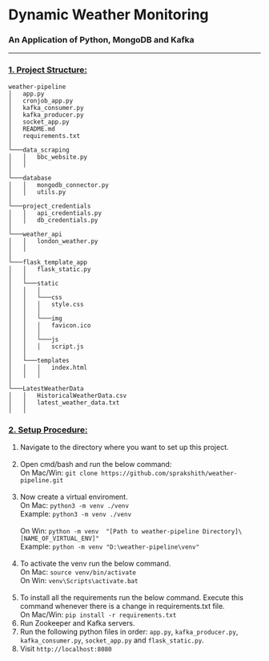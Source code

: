 # Dynamic Weather Monitoring 
### An Application of Python, MongoDB and Kafka

---

<h3><u>1. Project Structure:</u></h3>

```
weather-pipeline
│   app.py
│   cronjob_app.py
│   kafka_consumer.py
│   kafka_producer.py
│   socket_app.py
│   README.md
│   requirements.txt
│
└───data_scraping
│   │   bbc_website.py
│   │
│
└───database
│   │   mongodb_connector.py
│   │   utils.py
│
└───project_credentials
│   │   api_credentials.py
│   │   db_credentials.py
│
└───weather_api
│   │   london_weather.py
│   │   
│
└───flask_template_app
│   │   flask_static.py
│   │
│   └───static
│   │   │
│   │   └───css
│   │   │   style.css   
│   │   │
│   │   └───img
│   │   │   favicon.ico
│   │   │
│   │   └───js
│   │   │   script.js   
│   │
│   └───templates
│   │   │   index.html
│   │   │
│   
└───LatestWeatherData
│   │   HistoricalWeatherData.csv
│   │   latest_weather_data.txt
│   │
```

<h3><u>2. Setup Procedure:</u></h3>

1. Navigate to the directory where you want to set up this project.
<br><br>
2. Open cmd/bash and run the below command:<br>
On Mac/Win: ``git clone https://github.com/sprakshith/weather-pipeline.git``
<br><br>
3. Now create a virtual enviroment. <br>
On Mac: ``python3 -m venv ./venv``<br>
Example: ``python3 -m venv ./venv``
<br><br>
On Win: ``python -m venv  "[Path to weather-pipeline Directory]\[NAME_OF_VIRTUAL_ENV]"``<br>
Example: ``python -m venv "D:\weather-pipeline\venv"``
<br><br>
4. To activate the venv run the below command. <br>
On Mac: ``source venv/bin/activate`` <br>
On Win: ``venv\Scripts\activate.bat``
<br><br>
5. To install all the requirements run the below command. Execute this command whenever there is a change in requirements.txt file.<br>
On Mac/Win: ``pip install -r requirements.txt``
6. Run Zookeeper and Kafka servers.
7. Run the following python files in order: ``app.py``, ``kafka_producer.py``, ``kafka_consumer.py``, ``socket_app.py`` and ``flask_static.py``.
8. Visit ``http://localhost:8080``